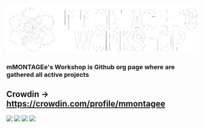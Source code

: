 ![Banner](https://github.com/mMONTAGEe-Workshop/.github/blob/main/profile/transparent%20banner.png)

### mMONTAGEe's Workshop is Github org page where are gathered all active projects

## **Crowdin** -> https://crowdin.com/profile/mmontagee

![](http://github-profile-summary-cards.vercel.app/api/cards/repos-per-language?username=mMONTAGEe-Workshop&theme=dracula)
![](http://github-profile-summary-cards.vercel.app/api/cards/most-commit-language?username=mMONTAGEe-Workshop&theme=dracula)
![](http://github-profile-summary-cards.vercel.app/api/cards/stats?username=mMONTAGEe-Workshop&theme=dracula)
![](http://github-profile-summary-cards.vercel.app/api/cards/productive-time?username=mMONTAGEe-Workshop&theme=dracula&utcOffset=8)
